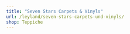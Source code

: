 ```yaml
---
title: "Seven Stars Carpets & Vinyls"
url: /leyland/seven-stars-carpets-und-vinyls/
shop: Teppiche
---
```

